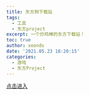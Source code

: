 ```yaml
---
title: 东方狗下载站
tags:
  - 工具
  - 东方project
excerpt: 一个炒鸡棒的东方下载站！
toc: true
author: xeonds
date: '2021.05.23 18:20:15'
categories:
  - 游戏
  - 东方Project
---
```


[点击进入](https://cloud.lilywhite.cc/s/4ZUW?path=%2F)
